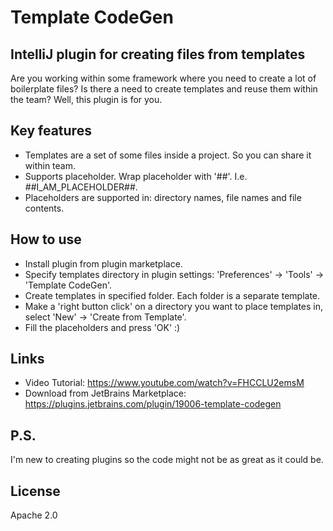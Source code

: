 # Template CodeGen
## IntelliJ plugin for creating files from templates

Are you working within some framework where you need to create a lot of boilerplate files?
Is there a need to create templates and reuse them within the team?
Well, this plugin is for you.

## Key features
- Templates are a set of some files inside a project. So you can share it within team.
- Supports placeholder. Wrap placeholder with '##'. I.e. ##I_AM_PLACEHOLDER##.
- Placeholders are supported in: directory names, file names and file contents.

## How to use
- Install plugin from plugin marketplace.
- Specify templates directory in plugin settings: 'Preferences' -> 'Tools' -> 'Template CodeGen'.
- Create templates in specified folder. Each folder is a separate template.
- Make a 'right button click' on a directory you want to place templates in, select 'New' -> 'Create from Template'.
- Fill the placeholders and press 'OK' :)

## Links
- Video Tutorial: https://www.youtube.com/watch?v=FHCCLU2emsM
- Download from JetBrains Marketplace: https://plugins.jetbrains.com/plugin/19006-template-codegen

## P.S.
I'm new to creating plugins so the code might not be as great as it could be.

## License
Apache 2.0
